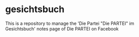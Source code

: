 gesichtsbuch
============

This is a repository to manage the 'Die Partei "Die PARTEI" im Gesichtsbuch' notes page of Die PARTEI on Facebook

